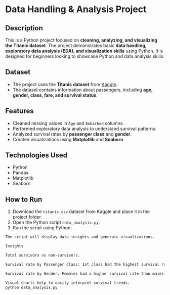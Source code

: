 # Data Handling & Analysis Project

## Description
This is a Python project focused on **cleaning, analyzing, and visualizing the Titanic dataset**. The project demonstrates basic **data handling, exploratory data analysis (EDA), and visualization skills** using Python. It is designed for beginners looking to showcase Python and data analysis skills.

## Dataset
- The project uses the **Titanic dataset** from [Kaggle](https://www.kaggle.com/c/titanic/data).  
- The dataset contains information about passengers, including **age, gender, class, fare, and survival status**.

## Features
- Cleaned missing values in `Age` and `Embarked` columns.
- Performed exploratory data analysis to understand survival patterns.
- Analyzed survival rates by **passenger class** and **gender**.
- Created visualizations using **Matplotlib** and **Seaborn**.

## Technologies Used
- Python
- Pandas
- Matplotlib
- Seaborn

## How to Run
1. Download the `titanic.csv` dataset from Kaggle and place it in the project folder.  
2. Open the Python script `data_analysis.py`.  
3. Run the script using Python:  
```bash
The script will display data insights and generate visualizations.

Insights

Total survivors vs non-survivors.

Survival rate by Passenger Class: 1st class had the highest survival rate.

Survival rate by Gender: Females had a higher survival rate than males.

Visual charts help to easily interpret survival trends.
python data_analysis.py

